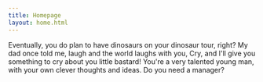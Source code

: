 ```yaml
---
title: Homepage
layout: home.html
---
```


Eventually, you do plan to have dinosaurs on your dinosaur tour, right? My dad once told me, laugh and the world laughs with you, Cry, and I'll give you something to cry about you little bastard! You're a very talented young man, with your own clever thoughts and ideas. Do you need a manager?


